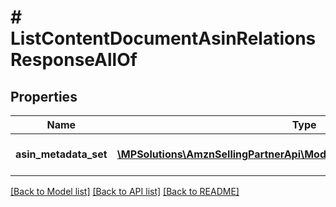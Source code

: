 # # ListContentDocumentAsinRelationsResponseAllOf

## Properties

Name | Type | Description | Notes
------------ | ------------- | ------------- | -------------
**asin_metadata_set** | [**\MPSolutions\AmznSellingPartnerApi\Models\AplusContent\AsinMetadata[]**](AsinMetadata.md) | The set of ASIN metadata. |

[[Back to Model list]](../../README.md#models) [[Back to API list]](../../README.md#endpoints) [[Back to README]](../../README.md)
